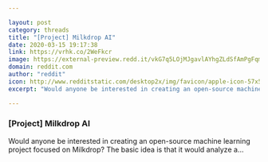 ```yaml
---

layout: post
category: threads
title: "[Project] Milkdrop AI"
date: 2020-03-15 19:17:38
link: https://vrhk.co/2WeFkcr
image: https://external-preview.redd.it/vkG7q5LOjMJgavlAYhgZLdSfAmPgFqm1_pQ21JIyRfk.jpg?width=1200&height=628.272251309&auto=webp&crop=1200:628.272251309,smart&s=4e98c39ef2cbd43898790f01482a3e6a4e29cac4
domain: reddit.com
author: "reddit"
icon: http://www.redditstatic.com/desktop2x/img/favicon/apple-icon-57x57.png
excerpt: "Would anyone be interested in creating an open-source machine learning project focused on Milkdrop? The basic idea is that it would analyze a..."

---
```


### [Project] Milkdrop AI

Would anyone be interested in creating an open-source machine learning project focused on Milkdrop? The basic idea is that it would analyze a...